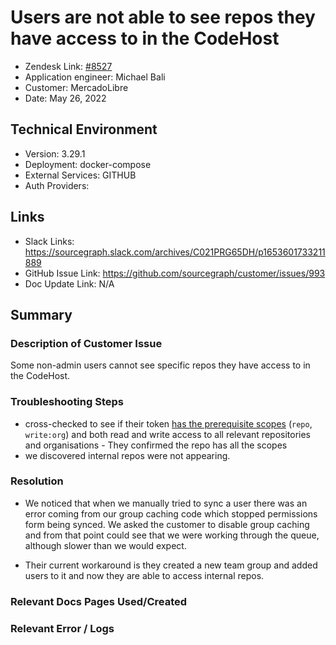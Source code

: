 
# Users are not able to see repos they have access to in the CodeHost <!-- Ticket Title  Hint: include keywords to make it searchable -->

- Zendesk Link: [#8527](https://sourcegraph.zendesk.com/agent/tickets/8527)
- Application engineer: Michael Bali
- Customer: MercadoLibre <!-- Redact if this contains personally identifying information -->
- Date: May 26, 2022

<!-- Data populated from integration, speak to Ben Gordon or Michael Bali if not working -->
<!-- During Internal team trial, fill missing data manually (we are waiting for all data to sync) -->

## Technical Environment
- Version: 3.29.1​
- Deployment: docker-compose
- External Services: GITHUB
- Auth Providers:


## Links
<!-- Data for application engineer manual entry -->
- Slack Links: https://sourcegraph.slack.com/archives/C021PRG65DH/p1653601733211889
- GitHub Issue Link: https://github.com/sourcegraph/customer/issues/993
- Doc Update Link: N/A

## Summary
### Description of Customer Issue
Some non-admin users cannot see specific repos they have access to in the CodeHost.

### Troubleshooting Steps
- cross-checked to see if their token [has the prerequisite scopes](https://docs.sourcegraph.com/admin/external_service/github#github-api-token-and-access) (`repo`, `write:org`) and both read and write access to all relevant repositories and organisations - They confirmed the repo has all the scopes
- we discovered internal repos were not appearing.
### Resolution
- We noticed that when we manually tried to sync a user there was an error coming from our group caching code which stopped permissions form being synced. We asked the customer to disable group caching and from that point could see that we were working through the queue, although slower than we would expect. 

- Their current workaround is they created a new team group and added users to it and now they are able to access internal repos.

### Relevant Docs Pages Used/Created

### Relevant Error / Logs
<!-- Please redact keys, tokens, and personal identifying information -->


<!-- Once complete, upload a copy to https://github.com/sourcegraph/support-tools-internal/tree/main/resolved-tickets as a .md file -->
<!-- Name the file 8527.md -->
